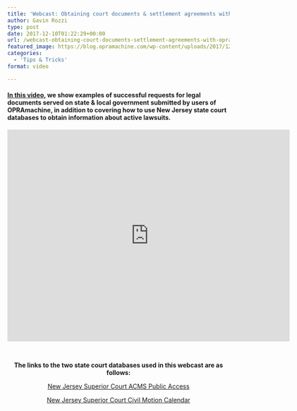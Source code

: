 ```yaml
---
title: 'Webcast: Obtaining court documents & settlement agreements with OPRAmachine'
author: Gavin Rozzi
type: post
date: 2017-12-10T01:22:29+00:00
url: /webcast-obtaining-court-documents-settlement-agreements-with-opramachine/
featured_image: https://blog.opramachine.com/wp-content/uploads/2017/12/Ocean_County_Courthouse.jpg
categories:
  - 'Tips & Tricks'
format: video

---
```

#### [In this video][1], we show examples of successful requests for legal documents served on state & local government submitted by users of OPRAmachine, in addition to covering how to use New Jersey state court databases to obtain information about active lawsuits.

<iframe width="640" height="480" src="https://www.youtube.com/embed/FUWeXts104g?feature=oembed" frameborder="0" gesture="media" allow="encrypted-media" allowfullscreen></iframe>

&nbsp;

<p style="text-align: center;">
  <strong>The links to the two state court databases used in this webcast are as follows:</strong>
</p>

<p style="text-align: center;">
  <a href="https://portal.njcourts.gov/webe6/ACMSPA/">New Jersey Superior Court ACMS Public Access</a>
</p>

<p style="text-align: center;">
  <a href="https://www.judiciary.state.nj.us/acms/motn/cv0390w0e.asp">New Jersey Superior Court Civil Motion Calendar</a>
</p>

 [1]: https://www.youtube.com/watch?v=FUWeXts104g
